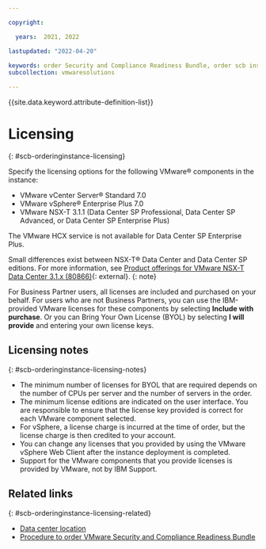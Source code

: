 ```yaml
---

copyright:

  years:  2021, 2022

lastupdated: "2022-04-20"

keywords: order Security and Compliance Readiness Bundle, order scb instances, order vcs scb
subcollection: vmwaresolutions

---
```


{{site.data.keyword.attribute-definition-list}}

# Licensing
{: #scb-orderinginstance-licensing}

Specify the licensing options for the following VMware® components in the instance:
* VMware vCenter Server® Standard 7.0
* VMware vSphere® Enterprise Plus 7.0
* VMware NSX-T 3.1.1 (Data Center SP Professional, Data Center SP Advanced, or Data Center SP Enterprise Plus)

The VMware HCX service is not available for Data Center SP Enterprise Plus.

Small differences exist between NSX-T® Data Center and Data Center SP editions. For more information, see [Product offerings for VMware NSX-T Data Center 3.1.x (80866)](https://kb.vmware.com/s/article/80866){: external}.
{: note}

For Business Partner users, all licenses are included and purchased on your behalf. For users who are not Business Partners, you can use the IBM-provided VMware licenses for these components by selecting **Include with purchase**. Or you can Bring Your Own License (BYOL) by selecting **I will provide** and entering your own license keys.

## Licensing notes
{: #scb-orderinginstance-licensing-notes}

* The minimum number of licenses for BYOL that are required depends on the number of CPUs per server and the number of servers in the order.
* The minimum license editions are indicated on the user interface. You are responsible to ensure that the license key provided is correct for each VMware component selected.
* For vSphere, a license charge is incurred at the time of order, but the license charge is then credited to your account.
* You can change any licenses that you provided by using the VMware vSphere Web Client after the instance deployment is completed.
* Support for the VMware components that you provide licenses is provided by VMware, not by IBM Support.

## Related links
{: #scb-orderinginstance-licensing-related}

* [Data center location](/docs/vmwaresolutions?topic=vmwaresolutions-scb-orderinginstance-location)
* [Procedure to order VMware Security and Compliance Readiness Bundle](/docs/vmwaresolutions?topic=vmwaresolutions-scb-orderinginstance-procedure)
